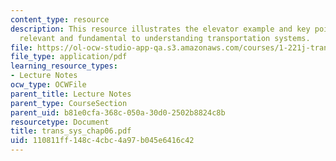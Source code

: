 ```yaml
---
content_type: resource
description: This resource illustrates the elevator example and key points which are
  relevant and fundamental to understanding transportation systems.
file: https://ol-ocw-studio-app-qa.s3.amazonaws.com/courses/1-221j-transportation-systems-fall-2004/110811ff148c4cbc4a97b045e6416c42_trans_sys_chap06.pdf
file_type: application/pdf
learning_resource_types:
- Lecture Notes
ocw_type: OCWFile
parent_title: Lecture Notes
parent_type: CourseSection
parent_uid: b81e0cfa-368c-050a-30d0-2502b8824c8b
resourcetype: Document
title: trans_sys_chap06.pdf
uid: 110811ff-148c-4cbc-4a97-b045e6416c42
---
```

